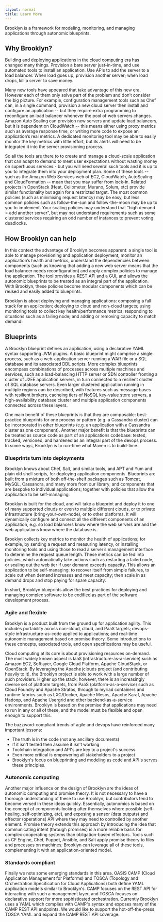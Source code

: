 ```yaml
---
layout: normal
title: Learn More
---
```


<div class="jumobotron" markdown="1">

Brooklyn is a framework for modeling, monitoring, and managing applications
through autonomic blueprints.

</div>

## Why Brooklyn?

Building and deploying applications in the cloud computing era has changed many
things. Provision a bare server just-in-time, and use automated tools to install
an application. Use APIs to add the server to a load balancer. When load goes
up, provision another server; when load drops, kill a server to save money.

Many new tools have appeared that take advantage of this new era. However each
of them only solve part of the problem and don’t consider the big picture. For
example, configuration management tools such as Chef can, in a single command,
provision a new cloud server then install and configure an application -- but
they require extra programming to reconfigure an load balancer whenever the pool
of web servers changes. Amazon Auto Scaling can provision new servers and update
load balancers, but it is dependent on CloudWatch -- this means either using
proxy metrics such as average response time, or writing more code to expose an
application’s real metrics. A dedicated monitoring tool may be able to easily
monitor the key metrics with little effort, but its alerts will need to be
integrated it into the server provisioning process.

So all the tools are there to to create and manage a cloud-scale application
that can adapt to demand to meet user expectations without wasting money on
superfluous services - but you will need several such tools and it is up to you
to integrate them into your deployment plan. Some of these tools -- such as the
Amazon Web Services web of EC2, CloudWatch, AutoScaling and CloudFormation --
mean that you may suffer from lock-in. Related projects in OpenStack (Heat,
Ceilometer, Murano, Solum, etc) provide similar functionality but again for a
restricted target. The most common policies (such as minimising request latency)
may be easy, but less common policies such as follow-the-sun and follow-the-moon
may be up to you to implement. Your scaling policies may understand that
"high demand = add another server", but may not understand requirements such as
some clustered services requiring an odd number of instances to prevent voting
deadlocks.


## How Brooklyn can help

In this context the advantage of Brooklyn becomes apparent: a single tool is
able to manage provisioning and application deployment, monitor an application’s
health and metrics, understand the dependencies between components (such as
knowing that adding a new web server means that the load balancer needs
reconfiguration) and apply complex policies to manage the application. The tool
provides a REST API and a GUI, and allows the autonomic blueprints to be treated
as an integral part of the application. With Brooklyn, these policies become
modular components which can be reused and easily added to blueprints.

Brooklyn is about deploying and managing applications: composing a full stack
for an application; deploying to cloud and non-cloud targets; using monitoring
tools to collect key health/performance metrics; responding to situations
such as a failing node; and adding or removing capacity to match demand.


## Blueprints

A Brooklyn blueprint defines an application, using a declarative YAML syntax
supporting JVM plugins. A basic blueprint might comprise a single process,
such as a web-application server running a WAR file or a SQL database and
its associated DDL scripts. More complex blueprints encompass combinations
of processes across multiple machines and services, such as a load-balancing
HTTP server or SDN controller fronting a cluster of J2EE application
servers, in turn connected to a resilient cluster of SQL database servers.
Even larger clustered application running in multiple regions can be
described, with features such as message buses with resilient brokers,
cacheing tiers of NoSQL key-value store servers, a high-availability
database cluster and multiple application components connected across these
layers.

One main benefit of these blueprints is that they are composable:
best-practice blueprints for one process or pattern (e.g. a Cassandra
cluster) can be incorporated in other blueprints (e.g. an application with a
Cassandra cluster as one component). Another major benefit is that the
blueprints can be treated as source code as part of an applications
codebase: tested, tracked, versioned, and hardened as an integral part of
the devops process. In some ways, Brooklyn is to run-time what Maven is to
build-time.


### Blueprints turn into deployments

Brooklyn knows about Chef, Salt, and similar tools, and APT and Yum and
plain old shell scripts, for deploying application components. Blueprints
are built from a mixture of both off-the-shelf packages such as Tomcat,
MySQL, Cassandra, and many more from our library; and components that are
bespoke to individual applications; together with policies that allow the
application to be self-managing.

Brooklyn is built for the cloud, and will take a blueprint and deploy it to
one of many supported clouds or even to multiple different clouds, or to
private infrastructure (bring-your-own-node), or to other platforms. It will
dynamically configure and connect all the different components of an
application, e.g. so load balancers know where the web servers are and the
web applications know where the database is.

Brooklyn collects key metrics to monitor the health of applications; for
example, by sending a request and measuring latency, or installing
monitoring tools and using those to read a server’s management interface to
determine the request queue length. These metrics can be fed into policies,
which automatically take actions such as restarting a failed node, or
scaling out the web tier if user demand exceeds capacity. This allows an
application to be self-managing: to recover itself from simple failures, to
scale out when demand increases and meet capacity; then scale in as demand
drops and stop paying for spare capacity.

In short, Brooklyn blueprints allow the best practices for deploying and
managing complex software to be codified as part of the software development
process.


### Agile and flexible

Brooklyn is a product built from the ground up for application agility. This
includes portability across non-cloud, cloud, and PaaS targets; devops-style
infrastructure-as-code applied to applications; and real-time autonomic
management based on promise theory. Some introductions to these concepts,
associated tools, and open specifications may be useful.

Cloud computing at its core is about provisioning resources on-demand. The most
widely known aspect is IaaS (infrastructure-as-a-service) such as Amazon EC2,
Softlayer, Google Cloud Platform, Apache CloudStack, or OpenStack. By leveraging
the Apache jclouds project (and contributing heavily to it), the Brooklyn
project is able to work with a large number of such providers. Higher up the
stack, however, there is an increasingly diverse set of platform targets, from
PaaS (platform-as-a-service) such as Cloud Foundry and Apache Stratos, through
to myriad containers and runtime fabrics such as LXC/Docker, Apache Mesos,
Apache Karaf, Apache Hadoop, and Apache Usergrid and other backend-as-a-service
environments. Brooklyn is based on the premise that applications may need to run
in any or all of these, and the model must be flexible and open enough to
support this.

The buzzword-compliant trends of agile and devops have reinforced many important
lessons:

- The truth is in the code (not any ancillary documents)
- If it isn't tested then assume it isn't working
- Toolchain integration and API's are key to a project's success
- Even more critical is empowering all stakeholders to a project
- Brooklyn's focus on blueprinting and modeling as code and API's serves these
principles.

### Autonomic computing

Another major influence on the design of Brooklyn are the ideas of autonomic
computing and promise theory. It is not necessary to have a thorough
understanding of these to use Brooklyn, but contributors tend to become versed
in these ideas quickly. Essentially, autonomics is based on the concept of
components looking after themselves where possible (self-healing,
self-optimizing, etc), and exposing a sensor (data outputs) and effector
(operations) API where they may need to controlled by another element. Promise
theory extends this approach by introducing the idea that communicating intent
(through promises) is a more reliable basis for complex cooperating systems than
obligation-based effectors. Tools such as CF Engine, Chef, Puppet, Ansible, and
Salt apply promise theory to files and processes on machines; Brooklyn can
leverage all of these tools, complementing it with an application-oriented
model.

### Standards compliant

Finally we note some emerging standards in this area. OASIS CAMP (Cloud
Application Management for Platforms) and TOSCA (Topology and Orchestration
Specification for Cloud Applications) both define YAML application models
similar to Brooklyn's. CAMP focuses on the REST API for interacting with such a
management layer, and TOSCA focuses on declarative support for more
sophisticated orchestration. Currently Brooklyn uses a YAML which complies with
CAMP's syntax and exposes many of the CAMP REST API endpoints. We would like to
support the hot-off-the-press TOSCA YAML and expand the CAMP REST API coverage.

